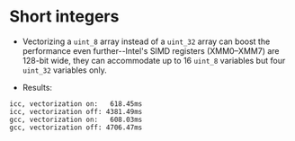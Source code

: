 # Short integers

* Vectorizing a `uint_8` array instead of a `uint_32` array can boost the performance even further--Intel's SIMD registers
(XMM0–XMM7) are 128-bit wide, they can accommodate up to 16 `uint_8` variables but four `uint_32` variables only.

* Results:
```
icc, vectorization on:   618.45ms
icc, vectorization off: 4381.49ms
gcc, vectorization on:   608.03ms
gcc, vectorization off: 4706.47ms
```
